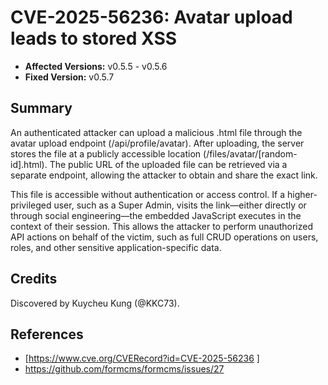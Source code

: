 # CVE-2025-56236: Avatar upload leads to stored XSS
- **Affected Versions:** v0.5.5 - v0.5.6
- **Fixed Version:** v0.5.7  

## Summary
An authenticated attacker can upload a malicious .html file through the avatar upload endpoint (/api/profile/avatar). After uploading, the server stores the file at a publicly accessible location (/files/avatar/[random-id].html). The public URL of the uploaded file can be retrieved via a separate endpoint, allowing the attacker to obtain and share the exact link.

This file is accessible without authentication or access control. If a higher-privileged user, such as a Super Admin, visits the link—either directly or through social engineering—the embedded JavaScript executes in the context of their session. This allows the attacker to perform unauthorized API actions on behalf of the victim, such as full CRUD operations on users, roles, and other sensitive application-specific data.

## Credits
Discovered by Kuycheu Kung (@KKC73).

## References
- [https://www.cve.org/CVERecord?id=CVE-2025-56236 ]
- https://github.com/formcms/formcms/issues/27


